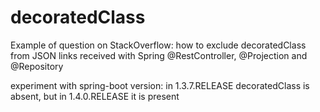 # decoratedClass
Example of question on StackOverflow: how to exclude decoratedClass from JSON links received with Spring @RestController, @Projection and @Repository

experiment with spring-boot version: in 1.3.7.RELEASE decoratedClass is absent, but in 1.4.0.RELEASE it is present
